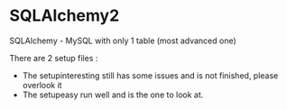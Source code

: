 # SQLAlchemy2
SQLAlchemy - MySQL with only 1 table (most advanced one)


There are 2 setup files : 
 - The setupinteresting still has some issues and is not finished, please overlook it
 - The setupeasy run well and is the one to look at.
 
